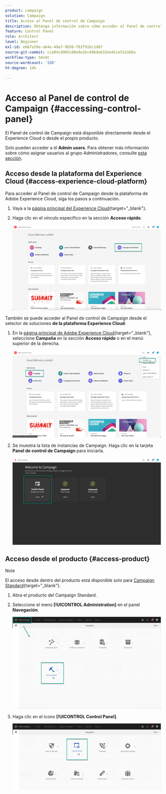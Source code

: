 ```yaml
---
product: campaign
solution: Campaign
title: Acceso al Panel de control de Campaign
description: Obtenga información sobre cómo acceder al Panel de control de Campaign
feature: Control Panel
role: Architect
level: Beginner
exl-id: eb67af6e-a64e-49a7-9656-782f91bc1d67
source-git-commit: cca04cd965c00a9e2bc496de632ee41ce53a166a
workflow-type: tm+mt
source-wordcount: '180'
ht-degree: 14%

---
```


# Acceso al Panel de control de Campaign {#accessing-control-panel}

El Panel de control de Campaign está disponible directamente desde el Experience Cloud o desde el propio producto.

Solo pueden acceder a él **Admin users**. Para obtener más información sobre cómo asignar usuarios al grupo Administradores, consulte [esta sección](../../discover/using/managing-permissions.md).

## Acceso desde la plataforma del Experience Cloud {#access-experience-cloud-platform}

Para acceder al Panel de control de Campaign desde la plataforma de Adobe Experience Cloud, siga los pasos a continuación.

1. Vaya a la [página principal del Experience Cloud](https://experiencecloud.adobe.com/){target=&quot;_blank&quot;}.

1. Haga clic en el vínculo específico en la sección **Acceso rápido**.

   ![](assets/do-not-localize/quickaccess.png)

También se puede acceder al Panel de control de Campaign desde el selector de soluciones **de la plataforma Experience Cloud**:

1. En la [página principal de Adobe Experience Cloud](https://experiencecloud.adobe.com/){target=&quot;_blank&quot;}, seleccione **Campaña** en la sección **Acceso rápido** o en el menú superior de la derecha.

   ![](assets/do-not-localize/control_panel_access1.png)

1. Se muestra la lista de instancias de Campaign. Haga clic en la tarjeta **Panel de control de Campaign** para iniciarla.

   ![](assets/do-not-localize/control_panel_access2.png)

## Acceso desde el producto {#access-product}

>[!NOTE]
>
>El acceso desde dentro del producto está disponible solo para [Campaign Standard](https://experienceleague.adobe.com/docs/campaign-standard/using/campaign-standard-home.html?lang=es){target=&quot;_blank&quot;}.

1. Abra el producto del Campaign Standard.

1. Seleccione el menú **[!UICONTROL Administration]** en el panel **Navegación**.

   ![](assets/control_panel_access3.png)

1. Haga clic en el icono **[!UICONTROL Control Panel]**.

   ![](assets/control_panel_access4.png)
